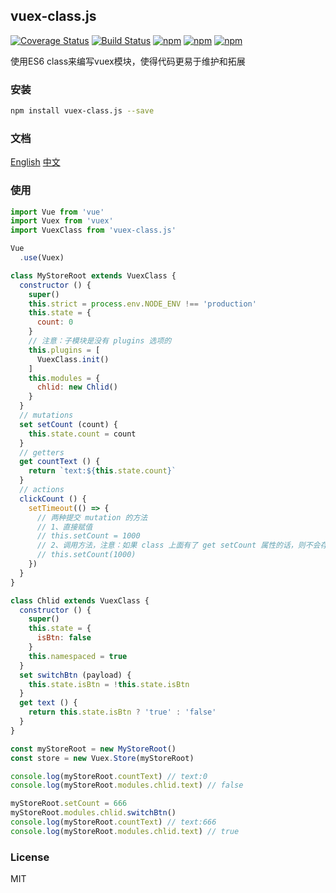 ## vuex-class.js
[![Coverage Status](https://coveralls.io/repos/github/lzxb/vuex-class.js/badge.svg?branch=master)](https://coveralls.io/github/lzxb/vuex-class.js?branch=master)
[![Build Status](https://travis-ci.org/lzxb/vuex-class.js.svg?branch=master)](https://travis-ci.org/lzxb/vuex-class.js)
[![npm](https://img.shields.io/npm/v/vuex-class.js.svg)](https://www.npmjs.com/package/vuex-class.js) 
[![npm](https://img.shields.io/npm/dm/vuex-class.js.svg)](https://www.npmjs.com/package/vuex-class.js)
[![npm](https://img.shields.io/npm/dt/vuex-class.js.svg)](https://www.npmjs.com/package/vuex-class.js)

使用ES6 class来编写vuex模块，使得代码更易于维护和拓展

### 安装
```bash
npm install vuex-class.js --save
```

### 文档
[English](./ZH-CN-README.md)
[中文](./ZH-CN-README.md)

### 使用
```javascript
import Vue from 'vue'
import Vuex from 'vuex'
import VuexClass from 'vuex-class.js'

Vue
  .use(Vuex)

class MyStoreRoot extends VuexClass {
  constructor () {
    super()
    this.strict = process.env.NODE_ENV !== 'production'
    this.state = {
      count: 0
    }
    // 注意：子模块是没有 plugins 选项的
    this.plugins = [
      VuexClass.init()
    ]
    this.modules = {
      chlid: new Chlid()
    }
  }
  // mutations
  set setCount (count) {
    this.state.count = count
  }
  // getters
  get countText () {
    return `text:${this.state.count}`
  }
  // actions
  clickCount () {
    setTimeout(() => {
      // 两种提交 mutation 的方法
      // 1、直接赋值
      // this.setCount = 1000
      // 2、调用方法，注意：如果 class 上面有了 get setCount 属性的话，则不会存在此方法
      // this.setCount(1000)
    })
  }
}

class Chlid extends VuexClass {
  constructor () {
    super()
    this.state = {
      isBtn: false
    }
    this.namespaced = true
  }
  set switchBtn (payload) {
    this.state.isBtn = !this.state.isBtn
  }
  get text () {
    return this.state.isBtn ? 'true' : 'false'
  }
}

const myStoreRoot = new MyStoreRoot()
const store = new Vuex.Store(myStoreRoot)

console.log(myStoreRoot.countText) // text:0
console.log(myStoreRoot.modules.chlid.text) // false

myStoreRoot.setCount = 666
myStoreRoot.modules.chlid.switchBtn()
console.log(myStoreRoot.countText) // text:666
console.log(myStoreRoot.modules.chlid.text) // true

```

### License
MIT
